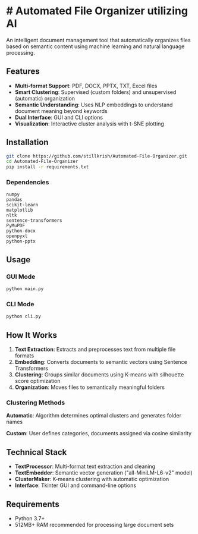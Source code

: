 # # Automated File Organizer utilizing AI

An intelligent document management tool that automatically organizes files based on semantic content using machine learning and natural language processing.

## Features

- **Multi-format Support**: PDF, DOCX, PPTX, TXT, Excel files
- **Smart Clustering**: Supervised (custom folders) and unsupervised (automatic) organization
- **Semantic Understanding**: Uses NLP embeddings to understand document meaning beyond keywords
- **Dual Interface**: GUI and CLI options
- **Visualization**: Interactive cluster analysis with t-SNE plotting

## Installation

```bash
git clone https://github.com/stillkrish/Automated-File-Organizer.git
cd Automated-File-Organizer
pip install -r requirements.txt
```

### Dependencies

```
numpy
pandas
scikit-learn
matplotlib
nltk
sentence-transformers
PyMuPDF
python-docx
openpyxl
python-pptx
```

## Usage

### GUI Mode

```bash
python main.py
```

### CLI Mode

```bash
python cli.py
```

## How It Works

1. **Text Extraction**: Extracts and preprocesses text from multiple file formats
2. **Embedding**: Converts documents to semantic vectors using Sentence Transformers
3. **Clustering**: Groups similar documents using K-means with silhouette score optimization
4. **Organization**: Moves files to semantically meaningful folders

### Clustering Methods

**Automatic**: Algorithm determines optimal clusters and generates folder names

**Custom**: User defines categories, documents assigned via cosine similarity

## Technical Stack

- **TextProcessor**: Multi-format text extraction and cleaning
- **TextEmbedder**: Semantic vector generation ("all-MiniLM-L6-v2" model)
- **ClusterMaker**: K-means clustering with automatic optimization
- **Interface**: Tkinter GUI and command-line options

## Requirements

- Python 3.7+
- 512MB+ RAM recommended for processing large document sets
